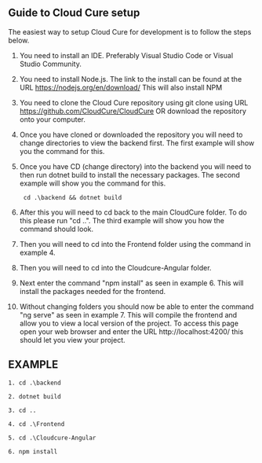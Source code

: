 ## Guide to Cloud Cure setup

The easiest way to setup Cloud Cure for development is to follow the steps below.

1. You need to install an IDE. Preferably Visual Studio Code or Visual Studio Community.
2. You need to install Node.js. The link to the install can be found at the URL https://nodejs.org/en/download/ This will also install NPM
3. You need to clone the Cloud Cure repository using git clone using URL https://github.com/CloudCure/CloudCure OR download the repository onto your computer.
4. Once you have cloned or downloaded the repository you will need to change directories to view the backend first. The first example will show you the command for this.
5. Once you have CD (change directory) into the backend you will need to then run dotnet build to install the necessary packages. The second example will show you the command for this.

        cd .\backend && dotnet build
7. After this you will need to cd back to the main CloudCure folder. To do this please run "cd ..". The third example will show you how the command should look.
8. Then you will need to cd into the Frontend folder using the command in example 4.
9. Then you will need to cd into the Cloudcure-Angular folder.
10. Next enter the command "npm install" as seen in example 6. This will install the packages needed for the frontend.
11. Without changing folders you should now be able to enter the command "ng serve" as seen in example 7. This will compile the frontend and allow you to view a local version of the project. To access this page open your web browser and enter the URL http://localhost:4200/ this should let you view your project.



## EXAMPLE

    1. cd .\backend

    2. dotnet build
    
    3. cd ..
    
    4. cd .\Frontend
    
    5. cd .\Cloudcure-Angular
    
    6. npm install
